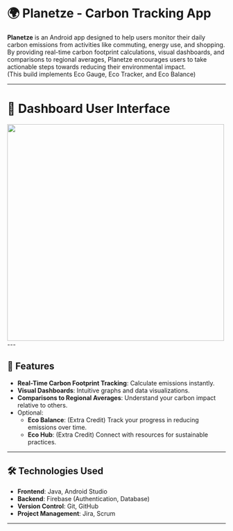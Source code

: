 # 🌍 Planetze - Carbon Tracking App  

**Planetze** is an Android app designed to help users monitor their daily carbon emissions from activities like commuting, energy use, and shopping. By providing real-time carbon footprint calculations, visual dashboards, and comparisons to regional averages, Planetze encourages users to take actionable steps towards reducing their environmental impact.  
(This build implements Eco Gauge, Eco Tracker, and Eco Balance)

---
# 📱 Dashboard User Interface
<img src="https://github.com/user-attachments/assets/a67c53ce-6ca0-493b-b3aa-c36c16d593c2" height="500">
---

## 🚀 Features  
- **Real-Time Carbon Footprint Tracking**: Calculate emissions instantly.  
- **Visual Dashboards**: Intuitive graphs and data visualizations.  
- **Comparisons to Regional Averages**: Understand your carbon impact relative to others.  
- Optional:  
  - **Eco Balance**: (Extra Credit) Track your progress in reducing emissions over time.  
  - **Eco Hub**: (Extra Credit) Connect with resources for sustainable practices.  

---

## 🛠️ Technologies Used  
- **Frontend**: Java, Android Studio  
- **Backend**: Firebase (Authentication, Database)  
- **Version Control**: Git, GitHub  
- **Project Management**: Jira, Scrum  

---
